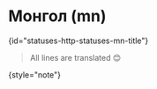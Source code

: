 # Монгол (mn)
{id="statuses-http-statuses-mn-title"}



> All lines are translated 😊
>
{style="note"}


